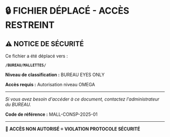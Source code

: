 # 🔒 FICHIER DÉPLACÉ - ACCÈS RESTREINT

## ⚠️ NOTICE DE SÉCURITÉ

Ce fichier a été déplacé vers :

**`/BUREAU/MALLETTES/`**

**Niveau de classification :** BUREAU EYES ONLY

**Accès requis :** Autorisation niveau OMEGA

---

*Si vous avez besoin d'accéder à ce document, contactez l'administrateur du BUREAU.*

**Code de référence :** MALL-CONSP-2025-01

---

🚫 **ACCÈS NON AUTORISÉ = VIOLATION PROTOCOLE SÉCURITÉ** 